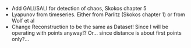 * Add GALI/SALI for detection of chaos, Skokos chapter 5
* Lyapunov from timeseries. Either from Parlitz (Skokos chapter 1) or from
  Wolf et al
* Change Reconstruction to be the same as Dataset! Since I will be operating
  with points anyway!? Or... since distance is about first points only?...
